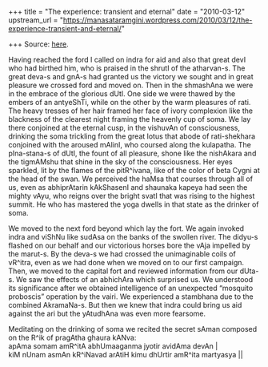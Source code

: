 +++
title = "The experience: transient and eternal"
date = "2010-03-12"
upstream_url = "https://manasataramgini.wordpress.com/2010/03/12/the-experience-transient-and-eternal/"

+++
Source: [here](https://manasataramgini.wordpress.com/2010/03/12/the-experience-transient-and-eternal/).

Having reached the ford I called on indra for aid and also that great devI who had birthed him, who is praised in the shrutI of the atharvan-s. The great deva-s and gnA-s had granted us the victory we sought and in great pleasure we crossed ford and moved on. Then in the shmashAna we were in the embrace of the glorious dUtI. One side we were thawed by the embers of an antyeShTi, while on the other by the warm pleasures of rati. The heavy tresses of her hair framed her face of ivory complexion like the blackness of the clearest night framing the heavenly cup of soma. We lay there conjoined at the eternal cusp, in the vishuvAn of consciousness, drinking the soma trickling from the great lotus that abode of rati-shekhara conjoined with the aroused mAlinI, who coursed along the kulapatha. The pIna-stana-s of dUtI, the fount of all pleasure, shone like the nishAkara and the tigmAMshu that shine in the sky of the consciousness. Her eyes sparkled, lit by the flames of the pitR^ivana, like of the color of beta Cygni at the head of the swan. We perceived the haMsa that courses through all of us, even as abhiprAtarin kAkShasenI and shaunaka kapeya had seen the mighty vAyu, who reigns over the bright svatI that was rising to the highest summit. He who has mastered the yoga dwells in that state as the drinker of soma.

We moved to the next ford beyond which lay the fort. We again invoked indra and viShNu like sudAsa on the banks of the swollen river. The didyu-s flashed on our behalf and our victorious horses bore the vAja impelled by the marut-s. By the deva-s we had crossed the unimaginable coils of vR^itra, even as we had done when we moved on to our first campaign. Then, we moved to the capital fort and reviewed information from our dUta-s. We saw the effects of an abhichAra which surprised us. We understood its significance after we obtained intelligence of an unexpected “mosquito proboscis” operation by the vairi. We experienced a stambhana due to the combined AkramaNa-s. But then we knew that indra could bring us aid against the ari but the yAtudhAna was even more fearsome.

Meditating on the drinking of soma we recited the secret sAman composed on the R^ik of pragAtha ghaura kANva:  
apAma somam amR^itA abhUmaaganma jyotir avidAma devAn \|  
kiM nUnam asmAn kR^iNavad arAtiH kimu dhUrtir amR^ita martyasya \|\|

